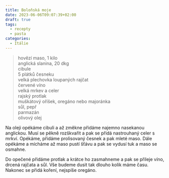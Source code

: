 ```yaml
---
title: Boloňská moje
date: 2023-06-06T09:07:39+02:00
draft: true
tags:
  - recepty
  - pasta
categories:
  - Itálie
---
```


> hovězí maso, 1 kilo  
> anglická slanina, 20 dkg  
> cibule  
> 5 plátků česneku  
> velká plechovka loupaných rajčat  
> červené víno  
> velká mrkev a celer  
> rajský protlak  
> muškátový oříšek, oregáno nebo majoránka  
> sůl, pepř  
> parmazán  
> olivový olej  

Na oleji opékáme cibuli a až změkne přidáme najemno nasekanou anglickou. Musí se pěkně rozškvařit a pak se přidá nastrouhaný celer s mrkví.  Opékáme, přidáme prolisovaný česnek a pak mleté maso.  Dále opékáme a mícháme až maso pustí šťávu a pak se vydusí tuk a maso se osmahne.

Do opečené přidáme protlak a krátce ho zasmahneme a pak se přileje víno, drcená rajčata a sůl.  Vše budeme dusit tak dlouho kolik máme času.  Nakonec se přidá koření, nejspíše oregáno.
